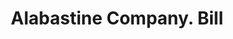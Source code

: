 ---
doi: 10.7916/D873833V
date_other: '1880'
date_other_textual: 1880-1889
form: printed ephemera
genre:
- Invoices
name:
- Alabastine Company
object_in_context_url: https://biggert.cul.columbia.edu/items/view/ave_biggert_01877
subject_hierarchical_geographic:
- Grand Rapids, Michigan, United States
subject_name:
- Alabastine Company
title: Alabastine Company. Bill
sort_title: Alabastine Company. Bill
call_number: ave_biggert_01877
coordinates:
- 42.96125,-85.65571944444444
pid: ave_biggert_01877
identifiers: ave_biggert_01877
thumbnail: false
permalink: /biggert/ave_biggert_01877/
layout: iiif-image-page
---